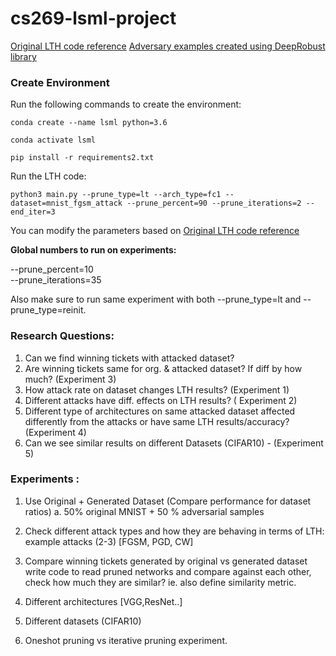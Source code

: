 # cs269-lsml-project

[Original LTH code reference](https://github.com/rahulvigneswaran/Lottery-Ticket-Hypothesis-in-Pytorch)
[Adversary examples created using DeepRobust library](https://github.com/DSE-MSU/DeepRobust)

### Create Environment

Run the following commands to create the environment:
```
conda create --name lsml python=3.6

conda activate lsml

pip install -r requirements2.txt

```

Run the LTH code:

```
python3 main.py --prune_type=lt --arch_type=fc1 --dataset=mnist_fgsm_attack --prune_percent=90 --prune_iterations=2 --end_iter=3

```

You can modify the parameters based on  [Original LTH code reference](https://github.com/rahulvigneswaran/Lottery-Ticket-Hypothesis-in-Pytorch#readme)

__Global numbers to run on experiments:__


--prune_percent=10     
--prune_iterations=35   

Also make sure to run same experiment with both --prune_type=lt and --prune_type=reinit.


### Research Questions:
1. Can we find winning tickets with attacked dataset?
2. Are winning tickets same for org. & attacked dataset? If diff by how much? (Experiment 3)
3. How attack rate on dataset changes LTH results? (Experiment 1)
4. Different attacks have diff. effects on LTH results? ( Experiment 2)
5. Different type of architectures on same attacked dataset affected differently from the attacks or have same LTH results/accuracy? (Experiment 4)
6. Can we see similar results on different Datasets (CIFAR10) - (Experiment 5)


### Experiments :

1. Use Original + Generated Dataset (Compare performance for dataset ratios)
 a. 50% original MNIST + 50 % adversarial samples

2. Check different attack types and how they are behaving in terms of LTH:
example attacks (2-3) [FGSM, PGD, CW]

3. Compare winning tickets generated by original vs generated dataset
write code to read pruned networks and compare against each other, check how much they are similar? ie. also define similarity metric.

4. Different architectures [VGG,ResNet..]

5. Different datasets (CIFAR10)
6. Oneshot pruning vs iterative pruning experiment.
